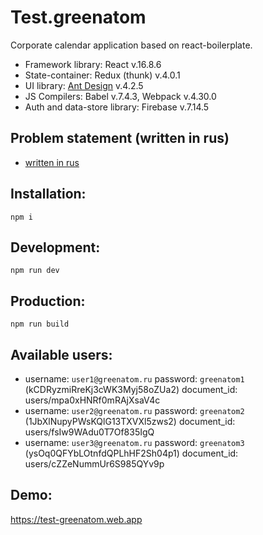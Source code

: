 # Test.greenatom
Corporate calendar application based on react-boilerplate.
- Framework library: React v.16.8.6
- State-container: Redux (thunk) v.4.0.1
- UI library: [Ant Design](https://ant.design/docs/react/introduce) v.4.2.5
- JS Compilers: Babel v.7.4.3, Webpack v.4.30.0
- Auth and data-store library: Firebase v.7.14.5


## Problem statement (written in rus)
* [written in rus](https://github.com/Biznigaev/test.greenatom/wiki/%D0%97%D0%B0%D0%B4%D0%B0%D0%BD%D0%B8%D0%B5)

## Installation:
`npm i`

## Development:
`npm run dev`

## Production:
`npm run build`

## Available users:
- username: `user1@greenatom.ru` password: `greenatom1` (kCDRyzmiRreKj3cWK3Myj58oZUa2) document_id: users/mpa0xHNRf0mRAjXsaV4c
- username: `user2@greenatom.ru` password: `greenatom2` (1JbXlNupyPWsKQlG13TXVXl5zws2) document_id: users/fsIw9WAdu0T7Of835IgQ
- username: `user3@greenatom.ru` password: `greenatom3` (ysOq0QFYbLOtnfdQPLhHF2Sh04p1) document_id: users/cZZeNummUr6S985QYv9p

## Demo: 
https://test-greenatom.web.app
